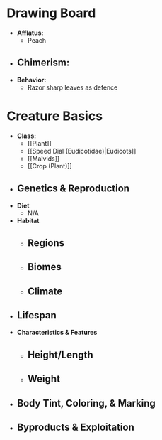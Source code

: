 # Drawing Board
- **Afflatus:**
	- Peach
- **Chimerism:**
	- 
- **Behavior:**
	- Razor sharp leaves as defence
# Creature Basics
- **Class:**
	- [[Plant]]
	- [[Speed Dial (Eudicotidae)|Eudicots]]
	- [[Malvids]]
	- [[Crop (Plant)]]
- **Genetics & Reproduction**
	- 
- **Diet**
	- N/A
- **Habitat**
	- Regions
		- 
	- Biomes
		- 
	- Climate
		- 
- **Lifespan**
	- 
- **Characteristics & Features**
	- Height/Length
		- 
	- Weight
		- 
- **Body Tint, Coloring, & Marking**
	- 
- **Byproducts & Exploitation**
	- 